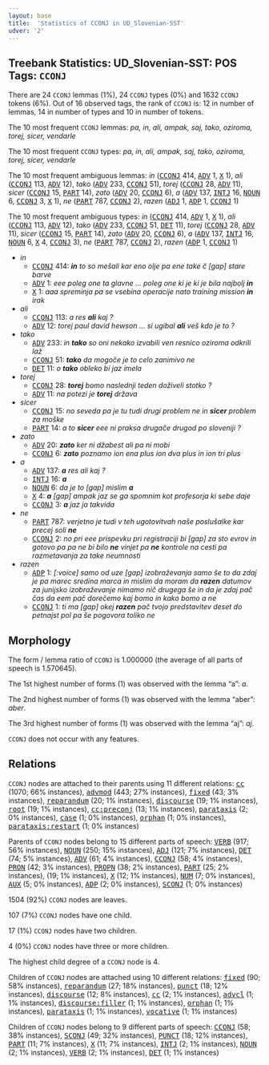 ```yaml
---
layout: base
title:  'Statistics of CCONJ in UD_Slovenian-SST'
udver: '2'
---
```


## Treebank Statistics: UD_Slovenian-SST: POS Tags: `CCONJ`

There are 24 `CCONJ` lemmas (1%), 24 `CCONJ` types (0%) and 1632 `CCONJ` tokens (6%).
Out of 16 observed tags, the rank of `CCONJ` is: 12 in number of lemmas, 14 in number of types and 10 in number of tokens.

The 10 most frequent `CCONJ` lemmas: <em>pa, in, ali, ampak, saj, tako, oziroma, torej, sicer, vendarle</em>

The 10 most frequent `CCONJ` types:  <em>pa, in, ali, ampak, saj, tako, oziroma, torej, sicer, vendarle</em>

The 10 most frequent ambiguous lemmas: <em>in</em> (<tt><a href="sl_sst-pos-CCONJ.html">CCONJ</a></tt> 414, <tt><a href="sl_sst-pos-ADV.html">ADV</a></tt> 1, <tt><a href="sl_sst-pos-X.html">X</a></tt> 1), <em>ali</em> (<tt><a href="sl_sst-pos-CCONJ.html">CCONJ</a></tt> 113, <tt><a href="sl_sst-pos-ADV.html">ADV</a></tt> 12), <em>tako</em> (<tt><a href="sl_sst-pos-ADV.html">ADV</a></tt> 233, <tt><a href="sl_sst-pos-CCONJ.html">CCONJ</a></tt> 51), <em>torej</em> (<tt><a href="sl_sst-pos-CCONJ.html">CCONJ</a></tt> 28, <tt><a href="sl_sst-pos-ADV.html">ADV</a></tt> 11), <em>sicer</em> (<tt><a href="sl_sst-pos-CCONJ.html">CCONJ</a></tt> 15, <tt><a href="sl_sst-pos-PART.html">PART</a></tt> 14), <em>zato</em> (<tt><a href="sl_sst-pos-ADV.html">ADV</a></tt> 20, <tt><a href="sl_sst-pos-CCONJ.html">CCONJ</a></tt> 6), <em>a</em> (<tt><a href="sl_sst-pos-ADV.html">ADV</a></tt> 137, <tt><a href="sl_sst-pos-INTJ.html">INTJ</a></tt> 16, <tt><a href="sl_sst-pos-NOUN.html">NOUN</a></tt> 6, <tt><a href="sl_sst-pos-CCONJ.html">CCONJ</a></tt> 3, <tt><a href="sl_sst-pos-X.html">X</a></tt> 1), <em>ne</em> (<tt><a href="sl_sst-pos-PART.html">PART</a></tt> 787, <tt><a href="sl_sst-pos-CCONJ.html">CCONJ</a></tt> 2), <em>razen</em> (<tt><a href="sl_sst-pos-ADJ.html">ADJ</a></tt> 1, <tt><a href="sl_sst-pos-ADP.html">ADP</a></tt> 1, <tt><a href="sl_sst-pos-CCONJ.html">CCONJ</a></tt> 1)

The 10 most frequent ambiguous types:  <em>in</em> (<tt><a href="sl_sst-pos-CCONJ.html">CCONJ</a></tt> 414, <tt><a href="sl_sst-pos-ADV.html">ADV</a></tt> 1, <tt><a href="sl_sst-pos-X.html">X</a></tt> 1), <em>ali</em> (<tt><a href="sl_sst-pos-CCONJ.html">CCONJ</a></tt> 113, <tt><a href="sl_sst-pos-ADV.html">ADV</a></tt> 12), <em>tako</em> (<tt><a href="sl_sst-pos-ADV.html">ADV</a></tt> 233, <tt><a href="sl_sst-pos-CCONJ.html">CCONJ</a></tt> 51, <tt><a href="sl_sst-pos-DET.html">DET</a></tt> 11), <em>torej</em> (<tt><a href="sl_sst-pos-CCONJ.html">CCONJ</a></tt> 28, <tt><a href="sl_sst-pos-ADV.html">ADV</a></tt> 11), <em>sicer</em> (<tt><a href="sl_sst-pos-CCONJ.html">CCONJ</a></tt> 15, <tt><a href="sl_sst-pos-PART.html">PART</a></tt> 14), <em>zato</em> (<tt><a href="sl_sst-pos-ADV.html">ADV</a></tt> 20, <tt><a href="sl_sst-pos-CCONJ.html">CCONJ</a></tt> 6), <em>a</em> (<tt><a href="sl_sst-pos-ADV.html">ADV</a></tt> 137, <tt><a href="sl_sst-pos-INTJ.html">INTJ</a></tt> 16, <tt><a href="sl_sst-pos-NOUN.html">NOUN</a></tt> 6, <tt><a href="sl_sst-pos-X.html">X</a></tt> 4, <tt><a href="sl_sst-pos-CCONJ.html">CCONJ</a></tt> 3), <em>ne</em> (<tt><a href="sl_sst-pos-PART.html">PART</a></tt> 787, <tt><a href="sl_sst-pos-CCONJ.html">CCONJ</a></tt> 2), <em>razen</em> (<tt><a href="sl_sst-pos-ADP.html">ADP</a></tt> 1, <tt><a href="sl_sst-pos-CCONJ.html">CCONJ</a></tt> 1)


* <em>in</em>
  * <tt><a href="sl_sst-pos-CCONJ.html">CCONJ</a></tt> 414: <em><b>in</b> to so mešali kar eno olje pa ene take č [gap] stare barve</em>
  * <tt><a href="sl_sst-pos-ADV.html">ADV</a></tt> 1: <em>eee poleg one ta glavne … poleg one ki je ki je bila najbolj <b>in</b></em>
  * <tt><a href="sl_sst-pos-X.html">X</a></tt> 1: <em>aaa spreminja pa se vsebina operacije nato training mission <b>in</b> irak</em>
* <em>ali</em>
  * <tt><a href="sl_sst-pos-CCONJ.html">CCONJ</a></tt> 113: <em>a res <b>ali</b> kaj ?</em>
  * <tt><a href="sl_sst-pos-ADV.html">ADV</a></tt> 12: <em>torej paul david hewson … si ugibal <b>ali</b> veš kdo je to ?</em>
* <em>tako</em>
  * <tt><a href="sl_sst-pos-ADV.html">ADV</a></tt> 233: <em>in <b>tako</b> so oni nekako izvabili ven resnico oziroma odkrili laž</em>
  * <tt><a href="sl_sst-pos-CCONJ.html">CCONJ</a></tt> 51: <em><b>tako</b> da mogoče je to celo zanimivo ne</em>
  * <tt><a href="sl_sst-pos-DET.html">DET</a></tt> 11: <em>o <b>tako</b> obleko bi jaz imela</em>
* <em>torej</em>
  * <tt><a href="sl_sst-pos-CCONJ.html">CCONJ</a></tt> 28: <em><b>torej</b> bomo naslednji teden doživeli stotko ?</em>
  * <tt><a href="sl_sst-pos-ADV.html">ADV</a></tt> 11: <em>na potezi je <b>torej</b> država</em>
* <em>sicer</em>
  * <tt><a href="sl_sst-pos-CCONJ.html">CCONJ</a></tt> 15: <em>no seveda pa je tu tudi drugi problem ne in <b>sicer</b> problem za moške</em>
  * <tt><a href="sl_sst-pos-PART.html">PART</a></tt> 14: <em>a to <b>sicer</b> eee ni praksa drugače drugod po sloveniji ?</em>
* <em>zato</em>
  * <tt><a href="sl_sst-pos-ADV.html">ADV</a></tt> 20: <em><b>zato</b> ker ni džabest ali pa ni mobi</em>
  * <tt><a href="sl_sst-pos-CCONJ.html">CCONJ</a></tt> 6: <em><b>zato</b> poznamo ion ena plus ion dva plus in ion tri plus</em>
* <em>a</em>
  * <tt><a href="sl_sst-pos-ADV.html">ADV</a></tt> 137: <em><b>a</b> res ali kaj ?</em>
  * <tt><a href="sl_sst-pos-INTJ.html">INTJ</a></tt> 16: <em><b>a</b></em>
  * <tt><a href="sl_sst-pos-NOUN.html">NOUN</a></tt> 6: <em>da je to [gap] mislim <b>a</b></em>
  * <tt><a href="sl_sst-pos-X.html">X</a></tt> 4: <em><b>a</b> [gap] ampak jaz se ga spomnim kot profesorja ki sebe daje</em>
  * <tt><a href="sl_sst-pos-CCONJ.html">CCONJ</a></tt> 3: <em><b>a</b> jaz ja takvida</em>
* <em>ne</em>
  * <tt><a href="sl_sst-pos-PART.html">PART</a></tt> 787: <em>verjetno je tudi v teh ugotovitvah naše poslušalke kar precej soli <b>ne</b></em>
  * <tt><a href="sl_sst-pos-CCONJ.html">CCONJ</a></tt> 2: <em>no pri eee prispevku pri registraciji bi [gap] za sto evrov in gotovo pa pa ne bi bilo <b>ne</b> vinjet pa <b>ne</b> kontrole na cesti pa razmetavanja za take neumnosti</em>
* <em>razen</em>
  * <tt><a href="sl_sst-pos-ADP.html">ADP</a></tt> 1: <em>[:voice] samo od uze [gap] izobraževanja samo še to da zdaj je pa marec sredina marca in mislim da moram da <b>razen</b> datumov za junijsko izobraževanje nimamo nič drugega še in da je zdaj pač čas da eem pač dorečemo kaj bomo in kako bomo a ne</em>
  * <tt><a href="sl_sst-pos-CCONJ.html">CCONJ</a></tt> 1: <em>ti ma [gap] okej <b>razen</b> pač tvojo predstavitev deset do petnajst pol pa še pogovora toliko ne</em>

## Morphology

The form / lemma ratio of `CCONJ` is 1.000000 (the average of all parts of speech is 1.570645).

The 1st highest number of forms (1) was observed with the lemma “a”: <em>a</em>.

The 2nd highest number of forms (1) was observed with the lemma “aber”: <em>aber</em>.

The 3rd highest number of forms (1) was observed with the lemma “aj”: <em>aj</em>.

`CCONJ` does not occur with any features.


## Relations

`CCONJ` nodes are attached to their parents using 11 different relations: <tt><a href="sl_sst-dep-cc.html">cc</a></tt> (1070; 66% instances), <tt><a href="sl_sst-dep-advmod.html">advmod</a></tt> (443; 27% instances), <tt><a href="sl_sst-dep-fixed.html">fixed</a></tt> (43; 3% instances), <tt><a href="sl_sst-dep-reparandum.html">reparandum</a></tt> (20; 1% instances), <tt><a href="sl_sst-dep-discourse.html">discourse</a></tt> (19; 1% instances), <tt><a href="sl_sst-dep-root.html">root</a></tt> (19; 1% instances), <tt><a href="sl_sst-dep-cc-preconj.html">cc:preconj</a></tt> (13; 1% instances), <tt><a href="sl_sst-dep-parataxis.html">parataxis</a></tt> (2; 0% instances), <tt><a href="sl_sst-dep-case.html">case</a></tt> (1; 0% instances), <tt><a href="sl_sst-dep-orphan.html">orphan</a></tt> (1; 0% instances), <tt><a href="sl_sst-dep-parataxis-restart.html">parataxis:restart</a></tt> (1; 0% instances)

Parents of `CCONJ` nodes belong to 15 different parts of speech: <tt><a href="sl_sst-pos-VERB.html">VERB</a></tt> (917; 56% instances), <tt><a href="sl_sst-pos-NOUN.html">NOUN</a></tt> (250; 15% instances), <tt><a href="sl_sst-pos-ADJ.html">ADJ</a></tt> (121; 7% instances), <tt><a href="sl_sst-pos-DET.html">DET</a></tt> (74; 5% instances), <tt><a href="sl_sst-pos-ADV.html">ADV</a></tt> (61; 4% instances), <tt><a href="sl_sst-pos-CCONJ.html">CCONJ</a></tt> (58; 4% instances), <tt><a href="sl_sst-pos-PRON.html">PRON</a></tt> (42; 3% instances), <tt><a href="sl_sst-pos-PROPN.html">PROPN</a></tt> (38; 2% instances), <tt><a href="sl_sst-pos-PART.html">PART</a></tt> (25; 2% instances),  (19; 1% instances), <tt><a href="sl_sst-pos-X.html">X</a></tt> (12; 1% instances), <tt><a href="sl_sst-pos-NUM.html">NUM</a></tt> (7; 0% instances), <tt><a href="sl_sst-pos-AUX.html">AUX</a></tt> (5; 0% instances), <tt><a href="sl_sst-pos-ADP.html">ADP</a></tt> (2; 0% instances), <tt><a href="sl_sst-pos-SCONJ.html">SCONJ</a></tt> (1; 0% instances)

1504 (92%) `CCONJ` nodes are leaves.

107 (7%) `CCONJ` nodes have one child.

17 (1%) `CCONJ` nodes have two children.

4 (0%) `CCONJ` nodes have three or more children.

The highest child degree of a `CCONJ` node is 4.

Children of `CCONJ` nodes are attached using 10 different relations: <tt><a href="sl_sst-dep-fixed.html">fixed</a></tt> (90; 58% instances), <tt><a href="sl_sst-dep-reparandum.html">reparandum</a></tt> (27; 18% instances), <tt><a href="sl_sst-dep-punct.html">punct</a></tt> (18; 12% instances), <tt><a href="sl_sst-dep-discourse.html">discourse</a></tt> (12; 8% instances), <tt><a href="sl_sst-dep-cc.html">cc</a></tt> (2; 1% instances), <tt><a href="sl_sst-dep-advcl.html">advcl</a></tt> (1; 1% instances), <tt><a href="sl_sst-dep-discourse-filler.html">discourse:filler</a></tt> (1; 1% instances), <tt><a href="sl_sst-dep-orphan.html">orphan</a></tt> (1; 1% instances), <tt><a href="sl_sst-dep-parataxis.html">parataxis</a></tt> (1; 1% instances), <tt><a href="sl_sst-dep-vocative.html">vocative</a></tt> (1; 1% instances)

Children of `CCONJ` nodes belong to 9 different parts of speech: <tt><a href="sl_sst-pos-CCONJ.html">CCONJ</a></tt> (58; 38% instances), <tt><a href="sl_sst-pos-SCONJ.html">SCONJ</a></tt> (49; 32% instances), <tt><a href="sl_sst-pos-PUNCT.html">PUNCT</a></tt> (18; 12% instances), <tt><a href="sl_sst-pos-PART.html">PART</a></tt> (11; 7% instances), <tt><a href="sl_sst-pos-X.html">X</a></tt> (11; 7% instances), <tt><a href="sl_sst-pos-INTJ.html">INTJ</a></tt> (2; 1% instances), <tt><a href="sl_sst-pos-NOUN.html">NOUN</a></tt> (2; 1% instances), <tt><a href="sl_sst-pos-VERB.html">VERB</a></tt> (2; 1% instances), <tt><a href="sl_sst-pos-DET.html">DET</a></tt> (1; 1% instances)

